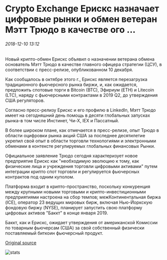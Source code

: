 # Crypto Exchange Ерискс назначает цифровые рынки и обмен ветеран Мэтт Трюдо в качестве ого ...

###### 2018-12-10 13:12

Новый крипто-обмен Ерискс объявил о назначении ветерана обмена основатель Мэтт Трюдо в качестве главного офицера стратегии (ЦСУ), в соответствии с пресс-релизе, опубликованном 10 декабря.

Как сообщалось в октябре этого г., Ерискс является перезагрузка традиционного фьючерсного рынка биржи, и, как ожидается, предложить спотовые торги в Bitcoin (BTC), Эфириум (ETH) и Litecoin (LTC), наряду с фьючерсными контрактами в 2019 Q2, до утверждения США регуляторов.

Согласно пресс-релизу Ерискс и его профилю в LinkedIn, Мэтт Трюдо имеет на сегодняшний день помощь в десяти глобальных запусках рынка-в том числе Инстинет, Чи-X, IEX и Пассатный.

В более широком плане, как отмечается в пресс-релизе, опыт Трюдо в области оцифровки рынка акций США за последнее десятилетие укрепил свой опыт в области торговли технологиями и электронными обменами в контексте регулируемых глобальных финансовых Рынки.

Официальное заявление Трюдо сегодня характеризует новое предприятие Ерискс как "необходимую эволюцию к тому, как физические лица и учреждения торговли цифровыми активами" путем интеграции крипто спот торговли и регулируется фьючерсных контрактов под одним куполом.

Платформа входит в крипто-пространство, поскольку конкуренция между крупными новыми торговыми и крипто-инвестиционными предприятиями настроена на сбор темпов; межКонтинентальная биржа (ICE), оператор 23 ведущих мировых бирж, включая Нью-Йоркскую фондовую биржу (NYSE), планирует запустить свою платформу цифровых активов "Баккт" в конце января 2019.

Баккт, как и Ерискс, ожидает утверждения от американской Комиссии по товарным фьючерсам (США) за свой собственный физически поставляемый биткоин фьючерсный продукт.

[Original source](https://cointelegraph.com/news/crypto-exchange-erisx-appoints-digital-markets-and-exchange-veteran-matt-trudeau-as-cso)

![stats](https://c.statcounter.com/11760860/0/a89fa40b/1/ "stats")